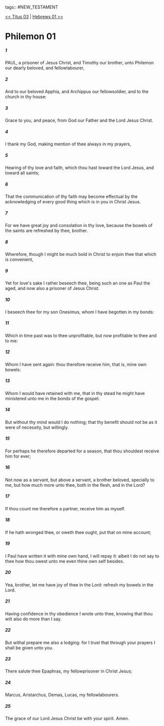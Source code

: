 tags:: #NEW_TESTAMENT

[<< Titus 03](NEW_TESTAMENT/17_Titus/Titus_03.md) | [Hebrews 01 >>](NEW_TESTAMENT/19_Hebrews/Hebrews_01.md)

# Philemon 01

##### 1

PAUL, a prisoner of Jesus Christ, and Timothy our brother, unto Philemon our dearly beloved, and fellowlabourer,

##### 2

And to our beloved Apphia, and Archippus our fellowsoldier, and to the church in thy house:

##### 3

Grace to you, and peace, from God our Father and the Lord Jesus Christ.

##### 4

I thank my God, making mention of thee always in my prayers,

##### 5

Hearing of thy love and faith, which thou hast toward the Lord Jesus, and toward all saints;

##### 6

That the communication of thy faith may become effectual by the acknowledging of every good thing which is in you in Christ Jesus.

##### 7

For we have great joy and consolation in thy love, because the bowels of the saints are refreshed by thee, brother.

##### 8

Wherefore, though I might be much bold in Christ to enjoin thee that which is convenient,

##### 9

Yet for love's sake I rather beseech thee, being such an one as Paul the aged, and now also a prisoner of Jesus Christ.

##### 10

I beseech thee for my son Onesimus, whom I have begotten in my bonds:

##### 11

Which in time past was to thee unprofitable, but now profitable to thee and to me:

##### 12

Whom I have sent again: thou therefore receive him, that is, mine own bowels:

##### 13

Whom I would have retained with me, that in thy stead he might have ministered unto me in the bonds of the gospel:

##### 14

But without thy mind would I do nothing; that thy benefit should not be as it were of necessity, but willingly.

##### 15

For perhaps he therefore departed for a season, that thou shouldest receive him for ever;

##### 16

Not now as a servant, but above a servant, a brother beloved, specially to me, but how much more unto thee, both in the flesh, and in the Lord?

##### 17

If thou count me therefore a partner, receive him as myself.

##### 18

If he hath wronged thee, or oweth thee ought, put that on mine account;

##### 19

I Paul have written it with mine own hand, I will repay it: albeit I do not say to thee how thou owest unto me even thine own self besides.

##### 20

Yea, brother, let me have joy of thee in the Lord: refresh my bowels in the Lord.

##### 21

Having confidence in thy obedience I wrote unto thee, knowing that thou wilt also do more than I say.

##### 22

But withal prepare me also a lodging: for I trust that through your prayers I shall be given unto you.

##### 23

There salute thee Epaphras, my fellowprisoner in Christ Jesus;

##### 24

Marcus, Aristarchus, Demas, Lucas, my fellowlabourers.

##### 25

The grace of our Lord Jesus Christ be with your spirit. Amen.
